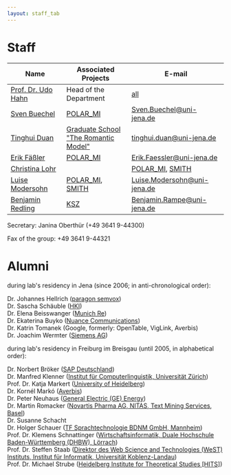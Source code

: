 ```yaml
---
layout: staff_tab
---
```


# Staff

| Name        | Associated Projects | E-mail |
| ---------------- | ---------------- | ---------------- | 
| [Prof. Dr. Udo Hahn](/Staff/Prof_+Dr_+Udo+Hahn.html)	| Head of the Department	| [all](/Projects/all.md)	| [Udo.Hahn@uni-jena.de](mailto:Udo.Hahn@uni-jena.de)	| 
| [Sven Buechel](https://svenbuechel.github.io)	| [POLAR_MI](https://www.medizininformatik-initiative.de/en/POLAR) |	[Sven.Buechel@uni-jena.de](mailto:Sven.Buechel@uni-jena.de) | 
| [Tinghui Duan](/Staff/Duan/index.html)	|  [Graduate School<br/>\"The Romantic Model\"](http://modellromantik.uni-jena.de/) |	[tinghui.duan@uni-jena.de](mailto:tinghui.duan@uni-jena.de) |
| [Erik Fäßler](/Staff/Erik+Fäßler.html)	| [POLAR_MI](https://www.medizininformatik-initiative.de/en/POLAR)  |	[Erik.Faessler@uni-jena.de](mailto:Erik.Faessler@uni-jena.de)	| 
| [Christina Lohr](/Staff/Christina+Lohr.html)	| | [POLAR_MI](https://www.medizininformatik-initiative.de/de/POLAR), [SMITH](https://www.smith.care/)	| [Christina.Lohr@uni-jena.de](mailto:Christina.Lohr@uni-jena.de)	| 
| [Luise Modersohn](/Staff/Modersohn/) | [POLAR_MI](https://www.medizininformatik-initiative.de/de/POLAR), [SMITH](https://www.smith.care/)	| [Luise.Modersohn@uni-jena.de](mailto:Luise.Modersohn@uni-jena.de) | 
| [Benjamin Redling](/Staff/Benjamin+Redling.html)	| [KSZ](https://ksz.uni-jena.de/mitarbeiter) |	[Benjamin.Rampe@uni-jena.de](mailto:Benjamin.Rampe@uni-jena.de)	| 

Secretary: Janina Oberthür (+49 3641 9-44300)

Fax of the group: +49 3641 9-44321

# Alumni

during lab's residency in Jena (since 2006; in anti-chronological order):

Dr. Johannes Hellrich ([paragon semvox](https://www.semvox.de/))<br/>
Dr. Sascha Schäuble ([HKI](https://www.leibniz-hki.de/de/home.html))<br/>
Dr. Elena Beisswanger ([Munich Re](https://www.xing.com/profile/Elena_Beisswanger2/cv))<br/>
Dr. Ekaterina Buyko ([Nuance Communications](http://www.nuance.de/))<br/>
Dr. Katrin Tomanek (Google, formerly: OpenTable, VigLink, Averbis)<br/>
Dr. Joachim Wermter ([Siemens AG](http://www.siemens.com/entry/cc/en/))

during lab's residency in Freiburg im Breisgau (until 2005, in alphabetical order):

Dr. Norbert Bröker ([SAP Deutschland](http://www.sap.com/germany/index.epx))<br/>
Dr. Manfred Klenner ([Institut für Computerlinguistik, Universität Zürich](http://www.cl.uzh.ch/people/team/klenner.html))<br/>
Prof. Dr. Katja Markert ([University of Heidelberg](http://www.cl.uni-heidelberg.de/~markert/))<br/>
Dr. Kornél Markó ([Averbis](http://www.averbis.de/))<br/>
Dr. Peter Neuhaus ([General Electric (GE) Energy](http://www.ge.com/de/home/))<br/>
Dr. Martin Romacker ([Novartis Pharma AG, NITAS, Text Mining Services, Basel](http://www.novartis.ch/))<br/>
Dr. Susanne Schacht <br/>
Dr. Holger Schauer ([TF Sprachtechnologie BDNM GmbH, Mannheim](http://www.bi-media.de/))<br/>
Prof. Dr. Klemens Schnattinger ([Wirtschaftsinformatik, Duale Hochschule Baden-Württemberg (DHBW), Lörrach](http://www.dhbw-loerrach.de/index.php?id=schnattinger))<br/>
Prof. Dr. Steffen Staab ([Direktor des Web Science and Technologies (WeST) Instituts, Institut für Informatik, Universität Koblenz-Landau](http://www.uni-koblenz.de/~staab/))<br/>
Prof. Dr. Michael Strube ([Heidelberg Institute for Theoretical Studies [HITS]](https://www.h-its.org/nlp-mitglieder/michael-strube/))<br/>
